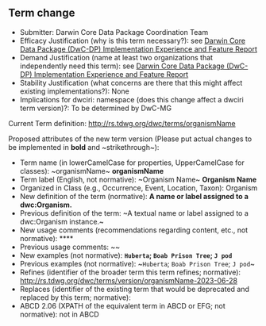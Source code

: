 ## Term change

* Submitter: Darwin Core Data Package Coordination Team
* Efficacy Justification (why is this term necessary?): see [Darwin Core Data Package (DwC-DP) Implementation Experience and Feature Report](https://gbif.github.io/dwc-dp/docs/dwc_dp_implementation_feature_reports.pdf)
* Demand Justification (name at least two organizations that independently need this term): see [Darwin Core Data Package (DwC-DP) Implementation Experience and Feature Report](https://gbif.github.io/dwc-dp/docs/dwc_dp_implementation_feature_reports.pdf)
* Stability Justification (what concerns are there that this might affect existing implementations?): None
* Implications for dwciri: namespace (does this change affect a dwciri term version)?: To be determined by DwC-MG

Current Term definition: http://rs.tdwg.org/dwc/terms/organismName

Proposed attributes of the new term version (Please put actual changes to be implemented in **bold** and ~strikethrough~):

* Term name (in lowerCamelCase for properties, UpperCamelCase for classes): ~organismName~ **organismName**
* Term label (English, not normative): ~Organism Name~ **Organism Name**
* Organized in Class (e.g., Occurrence, Event, Location, Taxon): Organism
* New definition of the term (normative): **A name or label assigned to a dwc:Organism.**
* Previous definition of the term: ~A textual name or label assigned to a dwc:Organism instance.~
* New usage comments (recommendations regarding content, etc., not normative): **** 
* Previous usage comments: ~~
* New examples (not normative): **`Huberta`; `Boab Prison Tree`; `J pod`**
* Previous examples (not normative): ~`Huberta`; `Boab Prison Tree`; `J pod`~
* Refines (identifier of the broader term this term refines; normative): http://rs.tdwg.org/dwc/terms/version/organismName-2023-06-28
* Replaces (identifier of the existing term that would be deprecated and replaced by this term; normative): 
* ABCD 2.06 (XPATH of the equivalent term in ABCD or EFG; not normative): not in ABCD
